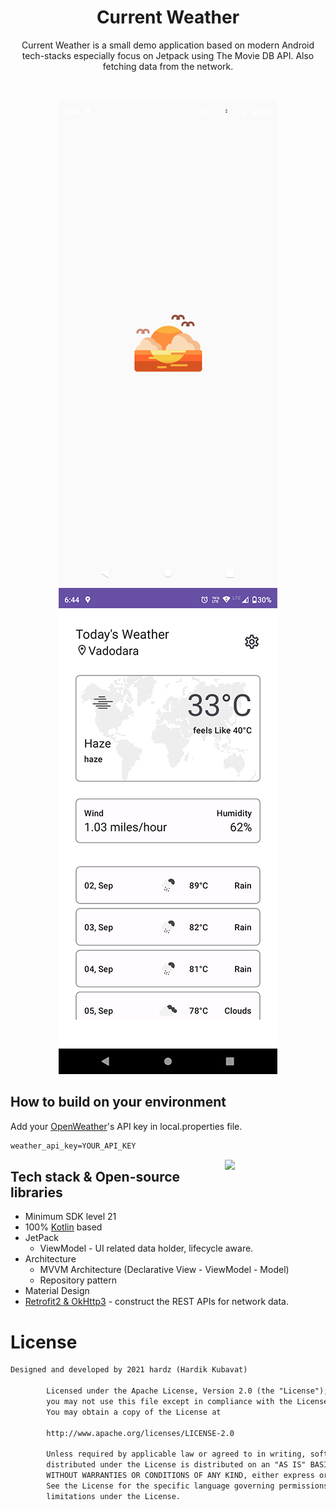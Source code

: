 <h1 align="center">Current Weather</h1>

<p align="center">  
Current Weather is a small demo application based on modern Android tech-stacks especially focus on Jetpack using The Movie DB API. Also fetching data from the network.
</p>
</br>

<p align="center">
<img src="/previews/preview_1.png" width="350"/>
<img src="/previews/preview_2.png" width="350"/>
</p>


## How to build on your environment
Add your [OpenWeather](https://openweathermap.org/)'s API key in local.properties file.
```xml
weather_api_key=YOUR_API_KEY
```

<img src="/previews/preview0.gif" align="right" width="32%"/>

## Tech stack & Open-source libraries
- Minimum SDK level 21
- 100% [Kotlin](https://kotlinlang.org/) based
- JetPack
  - ViewModel - UI related data holder, lifecycle aware.
- Architecture
  - MVVM Architecture (Declarative View - ViewModel - Model)
  - Repository pattern
- Material Design
- [Retrofit2 & OkHttp3](https://github.com/square/retrofit) - construct the REST APIs for network data.


# License
```xml
Designed and developed by 2021 hardz (Hardik Kubavat)

        Licensed under the Apache License, Version 2.0 (the "License");
        you may not use this file except in compliance with the License.
        You may obtain a copy of the License at

        http://www.apache.org/licenses/LICENSE-2.0

        Unless required by applicable law or agreed to in writing, software
        distributed under the License is distributed on an "AS IS" BASIS,
        WITHOUT WARRANTIES OR CONDITIONS OF ANY KIND, either express or implied.
        See the License for the specific language governing permissions and
        limitations under the License.
```

